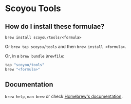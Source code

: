 # Scoyou Tools

## How do I install these formulae?

`brew install scoyou/tools/<formula>`

Or `brew tap scoyou/tools` and then `brew install <formula>`.

Or, in a `brew bundle` `Brewfile`:

```ruby
tap "scoyou/tools"
brew "<formula>"
```

## Documentation

`brew help`, `man brew` or check [Homebrew's documentation](https://docs.brew.sh).
